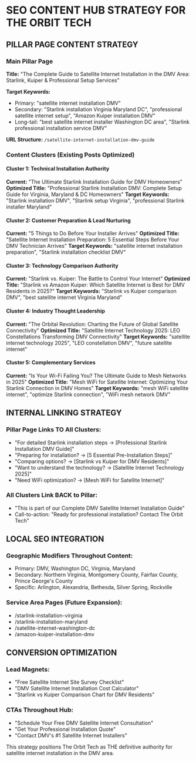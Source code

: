 # SEO CONTENT HUB STRATEGY FOR THE ORBIT TECH

## PILLAR PAGE CONTENT STRATEGY

### Main Pillar Page
**Title:** "The Complete Guide to Satellite Internet Installation in the DMV Area: Starlink, Kuiper & Professional Setup Services"

**Target Keywords:**
- Primary: "satellite internet installation DMV"
- Secondary: "Starlink installation Virginia Maryland DC", "professional satellite internet setup", "Amazon Kuiper installation DMV"
- Long-tail: "best satellite internet installer Washington DC area", "Starlink professional installation service DMV"

**URL Structure:** `/satellite-internet-installation-dmv-guide`

### Content Clusters (Existing Posts Optimized)

#### Cluster 1: Technical Installation Authority
**Current:** "The Ultimate Starlink Installation Guide for DMV Homeowners"
**Optimized Title:** "Professional Starlink Installation DMV: Complete Setup Guide for Virginia, Maryland & DC Homeowners"
**Target Keywords:** "Starlink installation DMV", "Starlink setup Virginia", "professional Starlink installer Maryland"

#### Cluster 2: Customer Preparation & Lead Nurturing  
**Current:** "5 Things to Do Before Your Installer Arrives"
**Optimized Title:** "Satellite Internet Installation Preparation: 5 Essential Steps Before Your DMV Technician Arrives"
**Target Keywords:** "satellite internet installation preparation", "Starlink installation checklist DMV"

#### Cluster 3: Technology Comparison Authority
**Current:** "Starlink vs. Kuiper: The Battle to Control Your Internet" 
**Optimized Title:** "Starlink vs Amazon Kuiper: Which Satellite Internet is Best for DMV Residents in 2025?"
**Target Keywords:** "Starlink vs Kuiper comparison DMV", "best satellite internet Virginia Maryland"

#### Cluster 4: Industry Thought Leadership
**Current:** "The Orbital Revolution: Charting the Future of Global Satellite Connectivity"
**Optimized Title:** "Satellite Internet Technology 2025: LEO Constellations Transforming DMV Connectivity"
**Target Keywords:** "satellite internet technology 2025", "LEO constellation DMV", "future satellite internet"

#### Cluster 5: Complementary Services 
**Current:** "Is Your Wi-Fi Failing You? The Ultimate Guide to Mesh Networks in 2025"
**Optimized Title:** "Mesh WiFi for Satellite Internet: Optimizing Your Starlink Connection in DMV Homes"
**Target Keywords:** "mesh WiFi satellite internet", "optimize Starlink connection", "WiFi mesh network DMV"

## INTERNAL LINKING STRATEGY

### Pillar Page Links TO All Clusters:
- "For detailed Starlink installation steps → [Professional Starlink Installation DMV Guide]"
- "Preparing for installation? → [5 Essential Pre-Installation Steps]" 
- "Comparing options? → [Starlink vs Kuiper for DMV Residents]"
- "Want to understand the technology? → [Satellite Internet Technology 2025]"
- "Need WiFi optimization? → [Mesh WiFi for Satellite Internet]"

### All Clusters Link BACK to Pillar:
- "This is part of our Complete DMV Satellite Internet Installation Guide"
- Call-to-action: "Ready for professional installation? Contact The Orbit Tech"

## LOCAL SEO INTEGRATION

### Geographic Modifiers Throughout Content:
- Primary: DMV, Washington DC, Virginia, Maryland
- Secondary: Northern Virginia, Montgomery County, Fairfax County, Prince George's County
- Specific: Arlington, Alexandria, Bethesda, Silver Spring, Rockville

### Service Area Pages (Future Expansion):
- /starlink-installation-virginia
- /starlink-installation-maryland  
- /satellite-internet-washington-dc
- /amazon-kuiper-installation-dmv

## CONVERSION OPTIMIZATION

### Lead Magnets:
- "Free Satellite Internet Site Survey Checklist"
- "DMV Satellite Internet Installation Cost Calculator"
- "Starlink vs Kuiper Comparison Chart for DMV Residents"

### CTAs Throughout Hub:
- "Schedule Your Free DMV Satellite Internet Consultation"
- "Get Your Professional Installation Quote"
- "Contact DMV's #1 Satellite Internet Installers"

This strategy positions The Orbit Tech as THE definitive authority for satellite internet installation in the DMV area.
